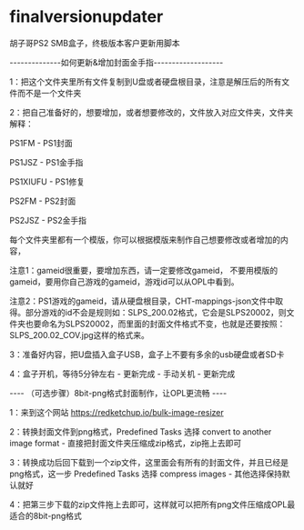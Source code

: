 # finalversionupdater
胡子哥PS2 SMB盒子，终极版本客户更新用脚本

--------------如何更新&增加封面金手指-------------------

1：把这个文件夹里所有文件复制到U盘或者硬盘根目录，注意是解压后的所有文件而不是一个文件夹

2：把自己准备好的，想要增加，或者想要修改的，文件放入对应文件夹，文件夹解释：

PS1FM - PS1封面

PS1JSZ - PS1金手指

PS1XIUFU - PS1修复

PS2FM - PS2封面

PS2JSZ - PS2金手指

每个文件夹里都有一个模版，你可以根据模版来制作自己想要修改或者增加的内容，

注意1：gameid很重要，要增加东西，请一定要修改gameid， 不要用模版的gameid，要用你自己游戏的gameid，游戏id可以从OPL中看到。

注意2：PS1游戏的gameid，请从硬盘根目录，CHT-mappings-json文件中取得。部分游戏的id不会是规则如：SLPS_200.02格式，它会是SLPS20002，则文件夹也要命名为SLPS20002，而里面的封面文件格式不变，也就是还要按照：SLPS_200.02_COV.jpg这样的格式来。

3：准备好内容，把U盘插入盒子USB，盒子上不要有多余的usb硬盘或者SD卡

4：盒子开机，等待5分钟左右  -  更新完成 - 手动关机 - 更新完成


---- （可选步骤）8bit-png格式封面制作，让OPL更流畅 ----  

1：来到这个网站 https://redketchup.io/bulk-image-resizer

2：转换封面文件到png格式，Predefined Tasks 选择 convert to another image format - 直接把封面文件夹压缩成zip格式，zip拖上去即可

3：转换成功后回下载到一个zip文件，这里面会有所有的封面文件，并且已经是png格式，这一步 Predefined Tasks 选择 compress images - 其他选择保持默认就好

4：把第三步下载的zip文件拖上去即可，这样就可以把所有png文件压缩成OPL最适合的8bit-png格式

